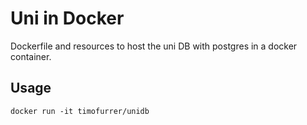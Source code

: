 # Uni in Docker

Dockerfile and resources to host the uni DB with postgres in a docker container.

## Usage

    docker run -it timofurrer/unidb
